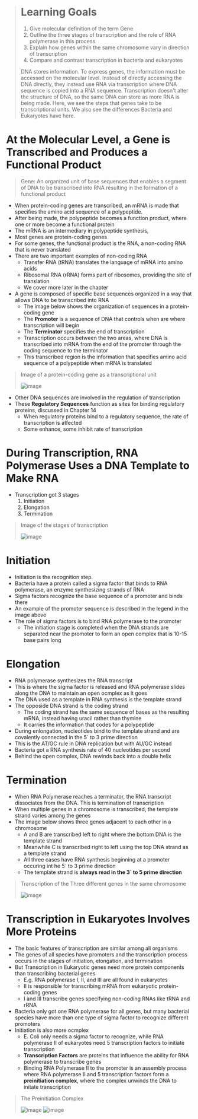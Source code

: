 > # Learning Goals
> 1. Give molecular definition of the term Gene
> 2. Outline the three stages of transcription and the role of RNA polymerase in this process
> 3. Explain how genes within the same chromosome vary in direction of transcription
> 4. Compare and contrast transcription in bacteria and eukaryotes
>
> DNA stores information. To express genes, the information must be accessed on the molecular level. Instead of directly accessing the DNA directly, they instead use RNA via transcription where DNA sequence is copied into a RNA sequence. Transcription doesn't alter the structure of DNA, so the same DNA can store as more RNA is being made. Here, we see the steps that genes take to be transcriptional units. We also see the differences Bacteria and Eukaryotes have here.

# At the Molecular Level, a Gene is Transcribed and Produces a Functional Product
> Gene: An organized unit of base sequences that enables a segment of DNA to be transcribed into RNA resulting in the formation of a functional product

- When protein-coding genes are transcribed, an mRNA is made that specifies the amino acid sequence of a polypeptide.
- After being made, the polypeptide becomes a function product, where one or more become a functional protein
- The mRNA is an intermediary in polypeptide synthesis,
- Most genes are protein-coding genes
- For some genes, the functional product is the RNA, a non-coding RNA that is never translated
- There are two important examples of non-coding RNA
  - Transfer RNA (tRNA) translates the language of mRNA into amino acids
  - Ribosomal RNA (rRNA) forms part of ribosomes, providing the site of translation
  - We cover more later in the chapter
- A gene is composed of specific base sequences organized in a way that allows DNA to be transcribed into RNA
  - The image below shows the organization of sequences in a protein-coding gene
  - The **Promoter** is a sequence of DNA that controls when are where transcription will begin
  - The **Terminator** specifies the end of transcription
  - Transcription occurs between the two areas, where DNA is transcribed into mRNA from the end of the promoter through the coding sequence to the terminator
  - This transcribed region is the information that specifies amino acid sequence of a polypeptide when mRNA is translated

> Image of a protein-coding gene as a transcriptional unit
>
> ![image](https://github.com/MCBasterSheet/MCBasterSheet/assets/157453648/6e363704-db0e-4ceb-aab6-caaa4059ef47)

- Other DNA sequences are involved in the regulation of transcription
- These **Regulatory Sequences** function as sites for binding regulatory proteins, discussed in Chapter 14
  - When regulatory proteins bind to a regulatory sequence, the rate of transcription is affected
  - Some enhance, some inhibit rate of transcription

# During Transcription, RNA Polymerase Uses a DNA Template to Make RNA

- Transcription got 3 stages
   1. Initiation
   2. Elongation
   3. Termination

> Image of the stages of transcription
>
> ![image](https://github.com/MCBasterSheet/MCBasterSheet/assets/157453648/2fae8a55-c225-4e0e-9cff-2fdd1d4d7751)

# Initiation
- Initiation is the recognition step.
- Bacteria have a protein called a sigma factor that binds to RNA polymerase, an enzyme synthesizing strands of RNA
- Sigma factors recognize the base sequence of a promoter and binds there
- An example of the promoter sequence is described in the legend in the image above
- The role of sigma factors is to bind RNA polymerase to the promoter
  - The initiation stage is completed when the DNA strands are separated near the promoter to form an open complex that is 10-15 base pairs long

# Elongation
- RNA polymerase synthesizes the RNA transcript
- This is where the sigma factor is released and RNA polymerase slides along the DNA to maintain an open ocmplex as it goes
- The DNA used as a template in RNA synthesis is the template strand
- The opposide DNA strand is the coding strand
  - The coding strand has the same sequence of bases as the resulting mRNA, instead having uracil rather than thymine
  - It carries the information that codes for a polypeptide
- During enlongation, nucleotides bind to the template strand and are covalently connected in the 5` to 3 prime direction
- This is the AT/GC rule in DNA replication but with AU/GC instead
- Bacteria got a RNA synthesis rate of 40 nucleotides per second
- Behind the open complex, DNA rewinds back into a double helix

# Termination
- When RNA Polymerase reaches a terminator, the RNA transcript dissociates from the DNA. This is termination of transcription
- When multiple genes in a chromosome is transcribed, the template strand varies among the genes
- The image below shows three genes adjacent to each other in a chromosome
  - A and B are transcribed left to right where the bottom DNA is the template strand
  - Meanwhile C is transcribed right to left using the top DNA strand as a template strand
  - All three cases have RNA synthesis beginning at a promoter occuring int he 5` to 3 prime direction
  - The template strand is **always read in the 3` to 5 prime direction**

> Transcription of the Three different genes in the same chromosome
>
> ![image](https://github.com/MCBasterSheet/MCBasterSheet/assets/157453648/c9f014d4-0608-4897-be4b-6901e2b7129f)

# Transcription in Eukaryotes Involves More Proteins
- The basic features of transcription are similar among all organisms
- The genes of all species have promoters and the transcription process occurs in the stages of initiation, elongation, and termination
- But Transcription in Eukaryotic genes need more protein components than transcribing bacterial genes
  - E.g. RNA polymerase I, II, and III are all found in eukaryotes
  - II is responsible for transcribing mRNA from eukaryotic protein-coding genes
  - I and III transcribe genes specifying non-coding RNAs like tRNA and rRNA
- Bacteria only got one RNA polymerase for all genes, but many bacterial species have more than one type of sigma factor to recognize different promoters
- Initiation is also more ocmplex
  - E. Coli only needs a sigma factor to recognize, while RNA polymerase II of eukaryotes need 5 transcription factors to initiate transcription
  - **Transcription Factors** are proteins that influence the ability for RNA polymerase to transcribe genes
  - Binding RNA Polymerase II to the promoter is an assembly process where RNA polymerase II and 5 transcription factors form a **preinitiation complex**, where the complex unwinds the DNA to initate transcription

> The Preinitiation Complex
> 
> ![image](https://github.com/MCBasterSheet/MCBasterSheet/assets/157453648/f4a0f2c5-b240-4e5c-a347-185bda9e0771)
> ![image](https://github.com/MCBasterSheet/MCBasterSheet/assets/157453648/7ec5e5dc-4f6f-4c51-840c-1570e7f780d0)

